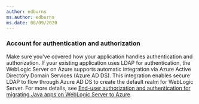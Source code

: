 ```yaml
---
author: edburns
ms.author: edburns
ms.date: 08/09/2020
---
```


### Account for authentication and authorization

Make sure you've covered how your application handles authentication and authorization.  If your existing application uses LDAP for authentication, the WebLogic Server on Azure supports automatic integration via Azure Active Directory Domain Services (Azure AD DS).  This integration enables secure LDAP to flow through Azure AD DS to create the default realm for WebLogic Server.  For more details, see [End-user authorization and authentication for migrating Java apps on WebLogic Server to Azure](../migrate-weblogic-with-aad-ldap.md).
